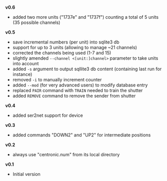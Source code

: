 **v0.6**

- added two more units ("1737e" and "1737f") counting a total of 5 units (35 possible channels)

**v0.5**

- save incremental numbers (per unit) into sqlite3 db
- support for up to 3 units (allowing to manage ~21 channels)
- corrected the channels being used (1-7 and 15)
- slightly amended `--channel <[unit:]channel>` parameter to take units into account
- added `-s` argument to output sqllite3 db content (containing last run for instance)
- removed `-i` to manually increment counter
- added `--mod` (for very advanced users) to modify database entry
- replaced `PAIR` command with `TRAIN` needed to train the shutter
- added `REMOVE` command to remove the sender from shutter

**v0.4**

- added ser2net support for device

**v0.3**

- added commands "DOWN2" and "UP2" for intermediate positions

**v0.2**

- always use "centronic.num" from its local directory

**v0.1**

- Initial version